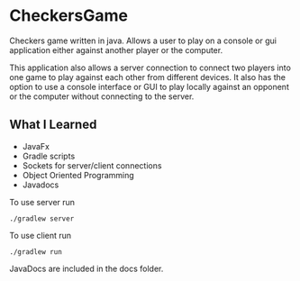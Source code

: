 # CheckersGame
Checkers game written in java.  Allows a user to play on a console or gui application either against another player or the computer.

This application also allows a server connection to connect two players into one game to play against each other from different devices.  It also has the option to use a console interface or GUI to play locally against an opponent or the computer without connecting to the server.

## What I Learned
* JavaFx
* Gradle scripts
* Sockets for server/client connections
* Object Oriented Programming 
* Javadocs

To use server run 

```
./gradlew server
```

To use client run 
```
./gradlew run
```

JavaDocs are included in the docs folder. 